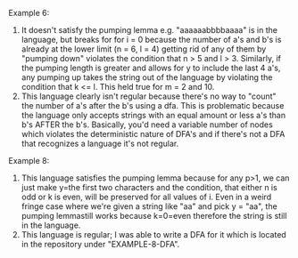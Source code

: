 Example 6:
1) It doesn't satisfy the pumping lemma e.g. "aaaaaabbbbaaaa" is in the language, but breaks for for i = 0 because the number of a's and b's is already at the lower limit (n = 6, l = 4) getting rid of any of them by "pumping down" violates the condition that n > 5 and l > 3. Similarly, if the pumping length is greater and allows for y to include the last 4 a's, any pumping up takes the string out of the language by violating the condition that k <= l. This held true for m = 2 and 10. 
2) This language clearly isn't regular because there's no way to "count" the number of a's after the b's using a dfa. This is problematic because the language only accepts strings with an equal amount or less a's than b's AFTER the b's. Basically, you'd need a variable number of nodes which violates the deterministic nature of DFA's and if there's not a DFA that recognizes a language it's not regular. 

Example 8:
1) This language satisfies the pumping lemma because for any p>1, we can just make y=the first two characters and the condition, that either n is odd or k is even, will be preserved for all values of i. Even in a weird fringe case where we're given a string like "aa" and pick y = "aa", the pumping lemmastill works because k=0=even therefore the string is still in the language. 
2) This language is regular; I was able to write a DFA for it which is located in the repository under "EXAMPLE-8-DFA".
